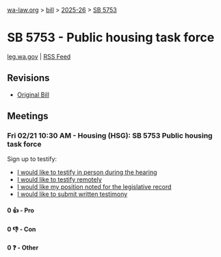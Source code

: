 [wa-law.org](/) > [bill](/bill/) > [2025-26](/bill/2025-26/) > [SB 5753](/bill/2025-26/sb/5753/)

# SB 5753 - Public housing task force
[leg.wa.gov](https://app.leg.wa.gov/billsummary?BillNumber=5753&Year=2025&Initiative=false) | [RSS Feed](./rss.xml)

## Revisions
* [Original Bill](1/)

## Meetings
### Fri 02/21 10:30 AM - Housing (HSG): SB 5753 Public housing task force
Sign up to testify:
* [I would like to testify in person during the hearing](https://app.leg.wa.gov/csi/Testifier/Add?chamber=House&mId=32875&aId=164524&caId=25977&tId=1)
* [I would like to testify remotely](https://app.leg.wa.gov/csi/Testifier/Add?chamber=House&mId=32875&aId=164524&caId=25977&tId=2)
* [I would like my position noted for the legislative record](https://app.leg.wa.gov/csi/Testifier/Add?chamber=House&mId=32875&aId=164524&caId=25977&tId=3)
* [I would like to submit written testimony](https://app.leg.wa.gov/csi/Testifier/Add?chamber=House&mId=32875&aId=164524&caId=25977&tId=4)

#### 0 👍 - Pro

#### 0 👎 - Con

#### 0 ❓ - Other
